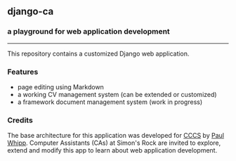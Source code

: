 
## django-ca
### a playground for web application development

---

This repository contains a customized Django web application.

### Features

* page editing using Markdown
* a working CV management system (can be extended or customized)
* a framework document management system  (work in progress)

### Credits

The base architecture for this application was developed for [CCCS](http://crossculturalconsult.com) by [Paul Whipp](https://github.com/pwhipp). Computer Assistants (CAs) at Simon's Rock are invited to explore, extend and modify this app to learn about web application development.
